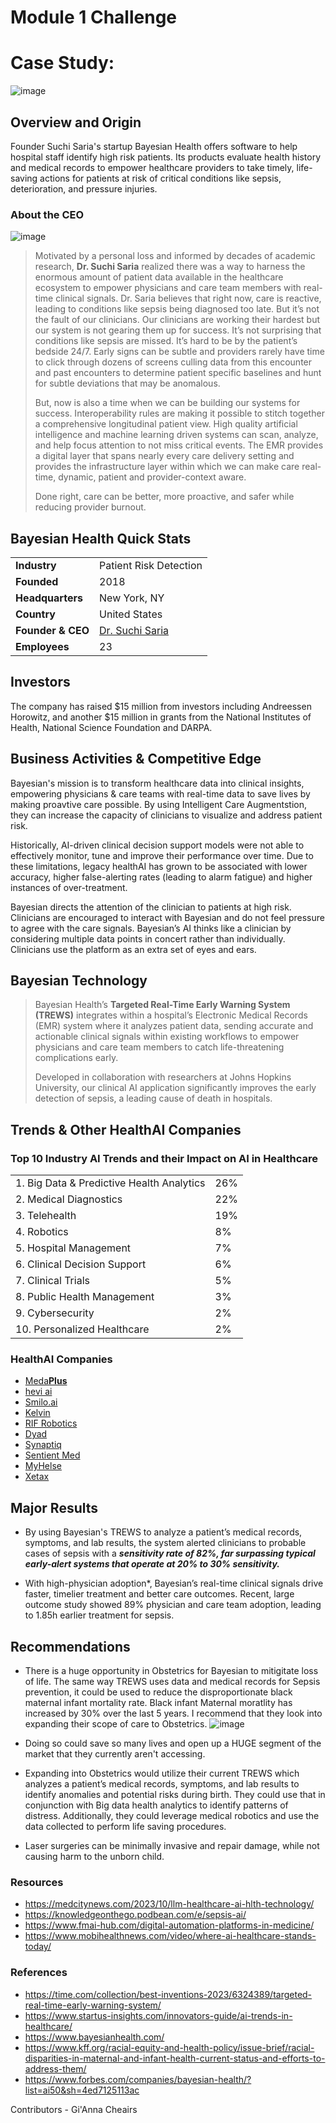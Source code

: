 # Module 1 Challenge

# Case Study:  
![image](https://github.com/gcheairs/ai-case-study/assets/148505883/e3fd18e6-025f-4c46-8140-1133b5715e4f)

## Overview and Origin
Founder Suchi Saria's startup Bayesian Health offers software to help hospital staff identify high risk patients. Its products evaluate health history and medical records to empower healthcare providers to take timely, life-saving actions for patients at risk of critical conditions like sepsis, deterioration, and pressure injuries.

### About the CEO
![image](https://github.com/gcheairs/ai-case-study/assets/148505883/0de43bc9-9d05-466f-93e1-67a07a31c4d0)

>Motivated by a personal loss and informed by decades of academic research, **Dr. Suchi Saria** realized there was a way to harness the enormous amount of patient data available in the healthcare ecosystem to empower physicians and care team members with real-time clinical signals. Dr. Saria believes that right now, care is reactive, leading to conditions like sepsis being diagnosed too late. But it’s not the fault of our clinicians. Our clinicians are working their hardest but our system is not gearing them up for success. It’s not surprising that conditions like sepsis are missed. It’s hard to be by the patient’s bedside 24/7.  Early signs can be subtle and providers rarely have time to click through dozens of screens culling data from this encounter and past encounters to determine patient specific baselines and hunt for subtle deviations that may be anomalous.
>
>But, now is also a time when we can be building our systems for success. Interoperability rules are making it possible to stitch together a comprehensive longitudinal patient view. High quality artificial intelligence and machine learning driven systems can scan, analyze, and help focus attention to not miss critical events. The EMR provides a digital layer that spans nearly every care delivery setting and provides the infrastructure layer within which we can make care real-time, dynamic, patient and provider-context aware.
>
>Done right, care can be better, more proactive, and safer while reducing provider burnout.

## Bayesian Health Quick Stats

| | |
| ---- | ---- |
| **Industry** | Patient Risk Detection |
| **Founded** | 2018 |
| **Headquarters** | New York, NY |
| **Country** | United States |
| **Founder & CEO** | [Dr. Suchi Saria](https://www.bayesianhealth.com/from-our-ceo/) |
| **Employees** | 23 |

## Investors
The company has raised $15 million from investors including Andreessen Horowitz, and another $15 million in grants from the National Institutes of Health, National Science Foundation and DARPA.

## Business Activities & Competitive Edge
Bayesian's mission is to transform healthcare data into clinical insights, empowering physicians & care teams with real-time data to save lives by making proavtive care possible. By using Intelligent Care Augmentstion, they can increase the capacity of clinicians to visualize and address patient risk.

Historically, AI-driven clinical decision support models were not able to effectively monitor, tune and improve their performance over time. Due to these limitations, legacy healthAI has grown to be associated with lower accuracy, higher false-alerting rates (leading to alarm fatigue) and higher instances of over-treatment.

Bayesian directs the attention of the clinician to patients at high risk. Clinicians are encouraged to interact with Bayesian and do not feel pressure to agree with the care signals. Bayesian’s AI thinks like a clinician by considering multiple data points in concert rather than individually. Clinicians use the platform as an extra set of eyes and ears.

## Bayesian Technology
>Bayesian Health’s **Targeted Real-Time Early Warning System (TREWS)** integrates within a hospital’s Electronic Medical Records (EMR) system where it analyzes patient data, sending accurate and actionable clinical signals within existing workflows to empower physicians and care team members to catch life-threatening complications early.
>
>Developed in collaboration with researchers at Johns Hopkins University, our clinical AI application significantly improves the early detection of sepsis, a leading cause of death in hospitals. 

## Trends & Other HealthAI Companies

### Top 10 Industry AI Trends and their Impact on AI in Healthcare

| | |
| ---- | ---- |
| 1. Big Data & Predictive Health Analytics | 26% |
| 2. Medical Diagnostics | 22% |
| 3. Telehealth | 19% |
| 4. Robotics | 8% |
| 5. Hospital Management | 7% |
| 6. Clinical Decision Support | 6% |
| 7. Clinical Trials | 5% |
| 8. Public Health Management | 3% |
| 9. Cybersecurity | 2% |
| 10. Personalized Healthcare | 2% |

### HealthAI Companies

- [Meda**Plus**](https://www.medaplus.health/)
- [hevi ai](https://hevi.ai/)
- [Smilo.ai](https://www.smilo.ai/)
- [Kelvin](https://www.kelvin.health/)
- [RIF Robotics](https://www.rifrobotics.com/)
- [Dyad](https://www.dyad.net/)
- [Synaptiq](https://www.synaptiq.ai/)
- [Sentient Med](https://www.sentient-med.com/)
- [MyHelse](https://www.myhelse.com/)
- [Xetax](https://xetax.io/)
  

## Major Results
- By using Bayesian's TREWS to analyze a patient’s medical records, symptoms, and lab results, the system alerted clinicians to probable cases of sepsis with a 
  ***sensitivity rate of 82%, far surpassing typical early-alert systems that operate at 20% to 30% sensitivity.***

- With high-physician adoption*, Bayesian’s real-time clinical signals drive faster, timelier treatment and better care outcomes. Recent, large outcome study 
  showed 89% physician and care team adoption, leading to 1.85h earlier treatment for sepsis.

## Recommendations
  - There is a huge opportunity in Obstetrics for Bayesian to mitigitate loss of life.  The same way TREWS uses data and medical records for Sepsis prevention, it could be used to reduce the disproportionate black maternal infant mortality rate. Black infant Maternal moratlity has increased by 30% over the last 5 years. I recommend that they look into expanding their scope of care to Obstetrics.
    ![image](https://github.com/gcheairs/ai-case-study/assets/148505883/4b1f5783-d219-48da-950f-46b063f5ed1e)

  - Doing so could save so many lives and open up a HUGE segment of the market that they currently aren't accessing.
  - Expanding into Obstetrics would utilize their current TREWS which analyzes a patient’s medical records, symptoms, and lab results to identify anomalies and potential risks during birth. They could use that in conjunction with Big data health analytics to identify patterns of distress. Additionally, they could leverage medical robotics and use the data collected to perform life saving procedures.
  - Laser surgeries can be minimally invasive and repair damage, while not causing harm to the unborn child.

### Resources
- https://medcitynews.com/2023/10/llm-healthcare-ai-hlth-technology/
- https://knowledgeonthego.podbean.com/e/sepsis-ai/
- https://www.fmai-hub.com/digital-automation-platforms-in-medicine/
- https://www.mobihealthnews.com/video/where-ai-healthcare-stands-today/

### References
- https://time.com/collection/best-inventions-2023/6324389/targeted-real-time-early-warning-system/
- https://www.startus-insights.com/innovators-guide/ai-trends-in-healthcare/
- https://www.bayesianhealth.com/
- https://www.kff.org/racial-equity-and-health-policy/issue-brief/racial-disparities-in-maternal-and-infant-health-current-status-and-efforts-to-address-them/
- https://www.forbes.com/companies/bayesian-health/?list=ai50&sh=4ed7125113ac

Contributors - Gi'Anna Cheairs